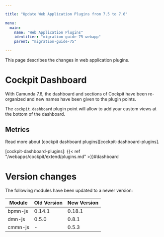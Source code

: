 ```yaml
---

title: "Update Web Application Plugins from 7.5 to 7.6"

menu:
  main:
    name: "Web Application Plugins"
    identifier: "migration-guide-75-webapp"
    parent: "migration-guide-75"

---
```


This page describes the changes in web application plugins.

# Cockpit Dashboard

With Camunda 7.6, the dashboard and sections of Cockpit have been re-organized and new names have been
given to the plugin points.

The `cockpit.dashboard` plugin point will allow to add your custom views at the bottom of the dashboard.

## Metrics


Read more about [cockpit dashboard plugins][cockpit-dashboard-plugins].

[cockpit-dashboard-plugins]: {{< ref "/webapps/cockpit/extend/plugins.md" >}}#dashboard

# Version changes

The following modules have been updated to a newer version:

<table class="table table-bordered">
  <thead>
  <tr>
    <th>Module</th>
    <th>Old Version</th>
    <th>New Version</th>
  </tr>
  </thead>
  <tbody>
  <tr>
    <td>bpmn-js</td>    
    <td>0.14.1</td>
    <td>0.18.1</td>
  </tr>
  <tr>
    <td>dmn-js</td>    
    <td>0.5.0</td>
    <td>0.8.1</td>
  </tr>
  <tr>
    <td>cmmn-js</td>
    <td>-</td>
    <td>0.5.3</td>
  </tr>
  </tbody>
</table>
